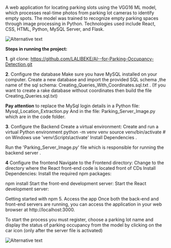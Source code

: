 A web application for locating parking slots using the VGG16 ML model, which processes real-time photos from
parking lot cameras to identify empty spots. The model was trained to recognize empty parking spaces
through image processing in Python. Technologies used include React, CSS, HTML, Python, MySQL Server, and
Flask.


![Alternative text](https://drive.google.com/uc?export=view&id=1Nng-o-UHm2vPenmralCB9YydjtStA8SW)

**Steps in running the project:**

**1**. git clone:
https://github.com/LALIBEKE/AI--for-Parking-Occupancy-Detection.git

**2**. Configure the database Make sure you have MySQL installed on your computer. Create a new database and import the provided SQL schema ,the name of the sql schema: Creating_Queries_With_Coordinates.sql.txt .
(If you want to create a rake database without coordinates then build the file Creating_Queries.sql.txt)

**Pay attention** to replace the MySql login details in a Python file:
Mysql_Location_Extraction.py
And in the file: Parking_Server_Image.py
which are in the code folder.

**3**. Configure the Backend Create a virtual environment: Create and run a virtual Python environment
python -m venv venv source venv/bin/activate # on Windows use 'venv\Scripts\activate' Install Dependencies .

Run the 'Parking_Server_Image.py' file
which is responsible for running the backend server .

**4** Configure the frontend Navigate to the Frontend directory: Change to the directory where the React front-end code is located
front of CDs Install Dependencies: Install the required npm packages:

npm install Start the front-end development server: Start the React development server:

Getting started with npm 5. Access the app Once both the back-end and front-end servers are running, you can access the application in your web browser at http://localhost:3000.

To start the process you must register, choose a parking lot name 
and display the status of parking occupancy from the model by clicking on the car icon (only after the server file is activated)


![Alternative text](https://drive.google.com/uc?export=view&id=14m3VvdgVXc7VJaAl1_4FzySAMC7sgB-A)


